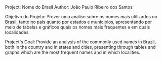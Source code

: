 Project: Nome do Brasil
Author: João Paulo Ribeiro dos Santos

Objetivo do Projeto: Prover uma analise sobre os nomes mais utilizados no Brasil, tanto no país quanto por estados e municipios, apresentando por meio de tabelas e gráficos quais os nomes mais frequentes e em quais localidades. 

Project's Goal: Provide an analysis of the commonly used names in Brazil, both in the country and in states and cities, presenting through tables and graphs which are the most frequent names and in which localities.



